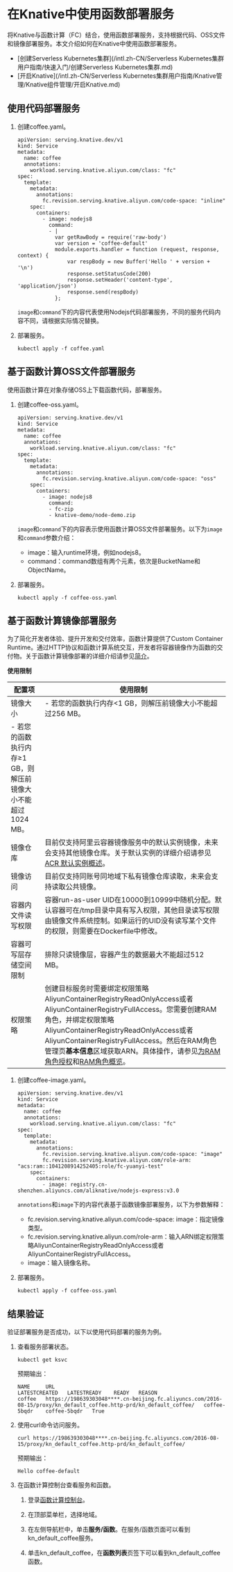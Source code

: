 # 在Knative中使用函数部署服务

将Knative与函数计算（FC）结合，使用函数部署服务，支持根据代码、OSS文件和镜像部署服务。本文介绍如何在Knative中使用函数部署服务。

-   [创建Serverless Kubernetes集群](/intl.zh-CN/Serverless Kubernetes集群用户指南/快速入门/创建Serverless Kubernetes集群.md)
-   [开启Knative](/intl.zh-CN/Serverless Kubernetes集群用户指南/Knative管理/Knative组件管理/开启Knative.md)

## 使用代码部署服务

1.  创建coffee.yaml。

    ```
    apiVersion: serving.knative.dev/v1
    kind: Service
    metadata:
      name: coffee
      annotations:
        workload.serving.knative.aliyun.com/class: "fc"
    spec:
      template:
        metadata:
          annotations:
            fc.revision.serving.knative.aliyun.com/code-space: "inline"
        spec:
          containers:
            - image: nodejs8
              command:
              - |
                var getRawBody = require('raw-body')
                var version = 'coffee-default'
                module.exports.handler = function (request, response, context) {
                    var respBody = new Buffer('Hello ' + version + '\n')
                    response.setStatusCode(200)
                    response.setHeader('content-type', 'application/json')
                    response.send(respBody)
                };
    ```

    `image`和`command`下的内容代表使用Nodejs代码部署服务，不同的服务代码内容不同，请根据实际情况替换。

2.  部署服务。

    ```
    kubectl apply -f coffee.yaml
    ```


## 基于函数计算OSS文件部署服务

使用函数计算在对象存储OSS上下载函数代码，部署服务。

1.  创建coffee-oss.yaml。

    ```
    apiVersion: serving.knative.dev/v1
    kind: Service
    metadata:
      name: coffee
      annotations:
        workload.serving.knative.aliyun.com/class: "fc"
    spec:
      template:
        metadata:
          annotations:
            fc.revision.serving.knative.aliyun.com/code-space: "oss"
        spec:
          containers:
            - image: nodejs8
              command:
              - fc-zip
              - knative-demo/node-demo.zip
    ```

    `image`和`command`下的内容表示使用函数计算OSS文件部署服务。以下为`image`和`command`参数介绍：

    -   image：输入runtime环境，例如nodejs8。
    -   command：command数组有两个元素，依次是BucketName和ObjectName。
2.  部署服务。

    ```
    kubectl apply -f coffee-oss.yaml
    ```


## 基于函数计算镜像部署服务

为了简化开发者体验、提升开发和交付效率，函数计算提供了Custom Container Runtime。通过HTTP协议和函数计算系统交互，开发者将容器镜像作为函数的交付物。关于函数计算镜像部署的详细介绍请参见[简介]()。

**使用限制**

|配置项|使用限制|
|---|----|
|镜像大小|-   若您的函数执行内存<1 GB，则解压前镜像大小不能超过256 MB。
-   若您的函数执行内存≥1 GB，则解压前镜像大小不能超过1024 MB。 |
|镜像仓库|目前仅支持阿里云容器镜像服务中的默认实例镜像，未来会支持其他镜像仓库。关于默认实例的详细介绍请参见[ACR 默认实例概述]()。|
|镜像访问|目前仅支持同账号同地域下私有镜像仓库读取，未来会支持读取公共镜像。|
|容器内文件读写权限|容器run-as-user UID在10000到10999中随机分配。默认容器可在/tmp目录中具有写入权限，其他目录读写权限由镜像文件系统控制。如果运行的UID没有读写某个文件的权限，则需要在Dockerfile中修改。|
|容器可写层存储空间限制|排除只读镜像层，容器产生的数据最大不能超过512 MB。|
|权限策略|创建目标服务时需要绑定权限策略AliyunContainerRegistryReadOnlyAccess或者AliyunContainerRegistryFullAccess。您需要创建RAM角色，并绑定权限策略AliyunContainerRegistryReadOnlyAccess或者AliyunContainerRegistryFullAccess。然后在RAM角色管理页**基本信息**区域获取ARN。具体操作，请参见[为RAM角色授权](/intl.zh-CN/角色管理/为RAM角色授权.md)和[RAM角色概览](/intl.zh-CN/角色管理/RAM角色概览.md)。|

1.  创建coffee-image.yaml。

    ```
    apiVersion: serving.knative.dev/v1
    kind: Service
    metadata:
      name: coffee
      annotations:
        workload.serving.knative.aliyun.com/class: "fc"
    spec:
      template:
        metadata:
          annotations:
            fc.revision.serving.knative.aliyun.com/code-space: "image"
            fc.revision.serving.knative.aliyun.com/role-arm: "acs:ram::1041208914252405:role/fc-yuanyi-test"
        spec:
          containers:
            - image: registry.cn-shenzhen.aliyuncs.com/aliknative/nodejs-express:v3.0
    ```

    `annotations`和`image`下的内容代表基于函数镜像部署服务，以下为参数解释：

    -   fc.revision.serving.knative.aliyun.com/code-space: image：指定镜像类型。
    -   fc.revision.serving.knative.aliyun.com/role-arm：输入ARN绑定权限策略AliyunContainerRegistryReadOnlyAccess或者AliyunContainerRegistryFullAccess。
    -   image：输入镜像名称。
2.  部署服务。

    ```
    kubectl apply -f coffee-oss.yaml
    ```


## 结果验证

验证部署服务是否成功，以下以使用代码部署的服务为例。

1.  查看服务部署状态。

    ```
    kubectl get ksvc
    ```

    预期输出：

    ```
    NAME     URL                                                                                                                  LATESTCREATED   LATESTREADY    READY   REASON
    coffee   https://198639303048****.cn-beijing.fc.aliyuncs.com/2016-08-15/proxy/kn_default_coffee.http-prd/kn_default_coffee/   coffee-5bqdr    coffee-5bqdr   True
    ```

2.  使用curl命令访问服务。

    ```
    curl https://198639303048****.cn-beijing.fc.aliyuncs.com/2016-08-15/proxy/kn_default_coffee.http-prd/kn_default_coffee/
    ```

    预期输出：

    ```
    Hello coffee-default
    ```

3.  在函数计算控制台查看服务和函数。

    1.  登录[函数计算控制台](https://fc.console.aliyun.com)。

    2.  在顶部菜单栏，选择地域。

    3.  在左侧导航栏中，单击**服务/函数**。在服务/函数页面可以看到kn\_default\_coffee服务。

    4.  单击kn\_default\_coffee，在**函数列表**页签下可以看到kn\_default\_coffee函数。


